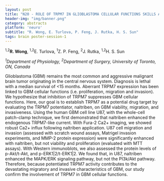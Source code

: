 ```yaml
---
layout: post
title: "N20 - ROLE OF TRPM7 IN GLIOBLASTOMA CELLULAR FUNCTIONS SKILLS AND ABILITY"
header-img: "img/banner.png"
category: abstracts
platform: 'neuro'
subtitle: "R. Wong, E. Turlova, P. Feng, J. Rutka, H. S. Sun"
tags: brain poster-session-1
---
```

<sup>1,2</sup>**R. Wong**, <sup>1,2</sup>E. Turlova, <sup>1</sup>Z. P. Feng, <sup>2</sup>J. Rutka, <sup>1,2</sup>H. S. Sun


_<sup>1</sup>Department of Physiology, <sup>2</sup>Department of Surgery, University of Toronto, ON, Canada_

Glioblastoma (GBM) remains the most common and aggressive malignant brain tumor originating in the central nervous system. Diagnosis is lethal with a median survival of &lt;15 months. Aberrant TRPM7 expression has been linked to GBM cellular functions (i.e. proliferation, migration and invasion). We hypothesize that inhibition of TRPM7 suppresses GBM cellular functions. Here, our goal is to establish TRPM7 as a potential drug target by evaluating the TRPM7 potentiator, naltriben, on GBM viability, migration, and invasiveness. Using the human GBM cell line U87, with the whole-cell patch-clamp technique, we first demonstrated that naltriben enhanced the endogenous TRPM7-like current. With Fura-2 Ca2+ imaging, we showed robust Ca2+ influx following naltriben application. U87 cell migration and invasion (assessed with scratch wound assays, Matrigel invasion experiments, and MMP-2 protein expression) were significantly enhanced with naltriben, but not viability and proliferation (evaluated with MTT assays). With Western immunoblots, we also assessed the protein levels of p-Akt/t-Akt, and p-ERK1|2/t-ERK1|2. We found that, in U87, naltriben enhanced the MAPK/ERK signaling pathway, but not the PI3k/Akt pathway. Therefore, because potentiated TRPM7 activity contributes to the devastating migratory and invasive characteristics of GBM, our study confirm the involvement of TRPM7 in GBM cellular functions.
